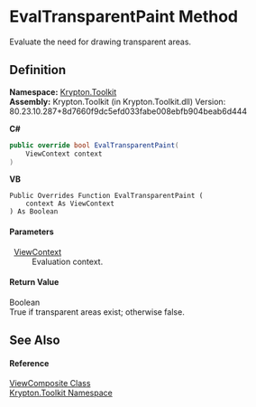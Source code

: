 # EvalTransparentPaint Method


Evaluate the need for drawing transparent areas.



## Definition
**Namespace:** <a href="79d2eac2-21f4-54ff-7552-b20c33c30600.md">Krypton.Toolkit</a>  
**Assembly:** Krypton.Toolkit (in Krypton.Toolkit.dll) Version: 80.23.10.287+8d7660f9dc5efd033fabe008ebfb904beab6d444

**C#**
``` C#
public override bool EvalTransparentPaint(
	ViewContext context
)
```
**VB**
``` VB
Public Overrides Function EvalTransparentPaint ( 
	context As ViewContext
) As Boolean
```



#### Parameters
<dl><dt>  <a href="ed48663c-5842-51d4-9c11-490570023d3d.md">ViewContext</a></dt><dd>Evaluation context.</dd></dl>

#### Return Value
Boolean  
True if transparent areas exist; otherwise false.

## See Also


#### Reference
<a href="467f805c-296b-06ec-42f1-e965af0d0f04.md">ViewComposite Class</a>  
<a href="79d2eac2-21f4-54ff-7552-b20c33c30600.md">Krypton.Toolkit Namespace</a>  
